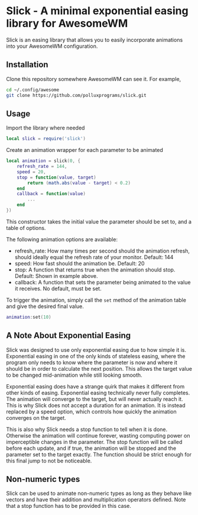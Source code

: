 # Slick - A minimal exponential easing library for AwesomeWM

Slick is an easing library that allows you to easily incorporate animations into your AwesomeWM configuration.

## Installation

Clone this repository somewhere AwesomeWM can see it. For example,
```sh
cd ~/.config/awesome
git clone https://github.com/polluxprograms/slick.git
```

## Usage

Import the library where needed
```lua
local slick = require('slick')
```

Create an animation wrapper for each parameter to be animated
```lua
local animation = slick(0, {
    refresh_rate = 144,
    speed = 20,
    stop = function(value, target)
        return (math.abs(value - target) < 0.2)
    end
    callback = function(value)
        ...
    end
})
```

This constructor takes the initial value the parameter should be set to, and a table of options.

The following animation options are available:
- refresh_rate: How many times per second should the animation refresh, should
  ideally equal the refresh rate of your monitor. Default: 144
- speed: How fast should the animation be. Default: 20
- stop: A function that returns true when the animation should stop. Default: Shown in example above.
- callback: A function that sets the parameter being animated to the value it receives. No default, must be set.

To trigger the animation, simply call the `set` method of the animation table
and give the desired final value.
```lua
animation:set(10)
```


## A Note About Exponential Easing

Slick was designed to use only exponential easing due to how simple it is.
Exponential easing in one of the only kinds of stateless easing, where the
program only needs to know where the parameter is now and where it should be in
order to calculate the next position. This allows the target value to be
changed mid-animation while still looking smooth.

Exponential easing does have a strange quirk that makes it different from other
kinds of easing. Exponential easing technically never fully completes. The
animation will converge to the target, but will never actually reach it. This
is why Slick does not accept a duration for an animation. It is instead
replaced by a speed option, which controls how quickly the animation converges
on the target.

This is also why Slick needs a stop function to tell when it is done. Otherwise
the animation will continue forever, wasting computing power on imperceptible
changes in the parameter. The stop function will be called before each update,
and if true, the animation will be stopped and the parameter set to the target
exactly. The function should be strict enough for this final jump to not be
noticeable.

## Non-numeric types

Slick can be used to animate non-numeric types as long as they behave like
vectors and have their addition and multiplication operators defined. Note that
a stop function has to be provided in this case.

